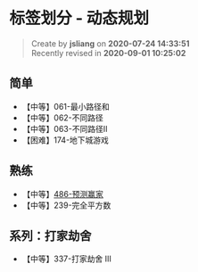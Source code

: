 标签划分 - 动态规划
===

> Create by **jsliang** on **2020-07-24 14:33:51**  
> Recently revised in **2020-09-01 10:25:02**

## 简单

* 【中等】061-最小路径和
* 【中等】062-不同路径
* 【中等】063-不同路径II
* 【困难】174-地下城游戏

## 熟练

* 【中等】[486-预测赢家](https://leetcode-cn.com/problems/predict-the-winner/)
* 【中等】239-完全平方数

## 系列：打家劫舍

* 【中等】337-打家劫舍 III